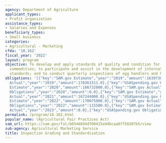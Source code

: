 ```yaml
---
agency: Department of Agriculture
applicant_types:
- Profit organization
assistance_types:
- Salaries and Expenses
beneficiary_types:
- Small business
categories:
- Agricultural - Marketing
cfda: '10.162'
fiscal_year: '2022'
layout: program
objective: To develop and apply standards of quality and condition for agricultural
  commodities; to participate and assist in the development of international agricultural
  standards; and to conduct quarterly inspections of egg handlers and hatcheries.
obligations: '[{"key":"SAM.gov Estimate","year":"2019","amount":163973000.0},{"key":"SAM.gov
  Actual","year":"2019","amount":178361511.0},{"key":"USASpending.gov Obligations","year":"2019","amount":0.0},{"key":"SAM.gov
  Estimate","year":"2020","amount":166732000.0},{"key":"SAM.gov Actual","year":"2020","amount":166732000.0},{"key":"USASpending.gov
  Obligations","year":"2020","amount":0.0},{"key":"SAM.gov Estimate","year":"2021","amount":167244000.0},{"key":"SAM.gov
  Actual","year":"2021","amount":167244000.0},{"key":"USASpending.gov Obligations","year":"2021","amount":0.0},{"key":"SAM.gov
  Estimate","year":"2022","amount":170075000.0},{"key":"SAM.gov Actual","year":"2022","amount":170075000.0},{"key":"USASpending.gov
  Obligations","year":"2022","amount":115500.0},{"key":"SAM.gov Estimate","year":"2023","amount":174679000.0},{"key":"SAM.gov
  Actual","year":"2023","amount":0.0},{"key":"USASpending.gov Obligations","year":"2023","amount":5461550.89}]'
permalink: /program/10.162.html
popular_name: (Agricultural Fair Practices Act)
sam_url: https://sam.gov/fal/b0546694d700415a94bcaa8ff50207b5/view
sub-agency: Agricultural Marketing Service
title: Inspection Grading and Standardization
---
```

